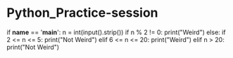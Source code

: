 # Python_Practice-session
if __name__ == '__main__':
    n = int(input().strip())
    if n % 2 != 0:
        print("Weird")
    else:
        if 2 <= n <= 5:
            print("Not Weird")
        elif 6 <= n <= 20:
            print("Weird")
        elif n > 20:
            print("Not Weird")
